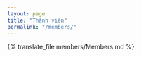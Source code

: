```yaml
---
layout: page
title: "Thành viên"
permalink: "/members/"
---
```

{% translate_file members/Members.md %}

